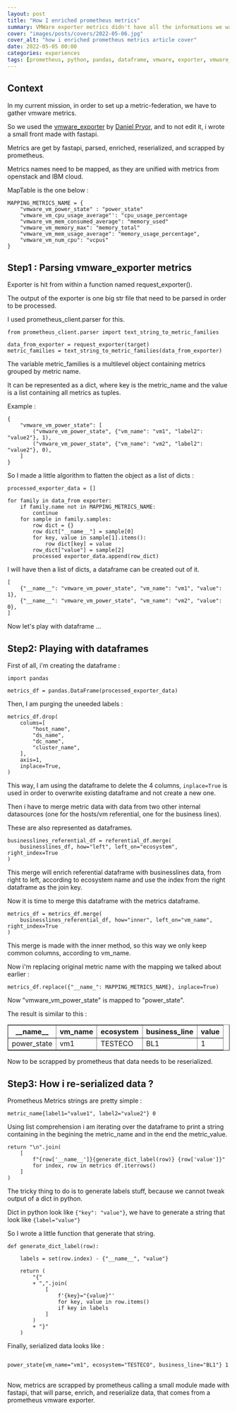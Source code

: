 ```yaml
---
layout: post
title: "How I enriched prometheus metrics"
summary: VMWare exporter metrics didn't have all the informations we wanted. This is how I enriched them.
cover: "images/posts/covers/2022-05-06.jpg"
cover_alt: "how i enriched prometheus metrics article cover"
date: 2022-05-05 00:00
categories: experiences
tags: [prometheus, python, pandas, dataframe, vmware, exporter, vmware_exporter, fastapi]
---
```


## Context

In my current mission, in order to set up a metric-federation, we have to gather vmware metrics.

So we used the [vmware_exporter](https://github.com/pryorda/vmware_exporter) by [Daniel Pryor](https://github.com/pryorda), and to not edit it, i wrote a small front made with fastapi.

Metrics are get by fastapi, parsed, enriched, reserialized, and scrapped by prometheus.

Metrics names need to be mapped, as they are unified with metrics from openstack and IBM cloud.

MapTable is the one below :

<pre class="blockquotecode my-4 py-3">
<code>MAPPING_METRICS_NAME = {
    "vmware_vm_power_state" : "power_state"
    "vmware_vm_cpu_usage_average"': "cpu_usage_percentage
    "vmware_vm_mem_consumed_average": "memory_used"
    "vmware_vm_memory_max": "memory_total"
    "vmware_vm_mem_usage_average": "memory_usage_percentage",
    "vmware_vm_num_cpu": "vcpus"
}</code></pre>

## Step1 : Parsing vmware_exporter metrics

Exporter is hit from within a function named request_exporter().

The output of the exporter is one big str file that need to be parsed in order to be processed.

I used prometheus_client.parser for this.

<pre class="blockquotecode my-4 py-3">
<code>from prometheus_client.parser import text_string_to_metric_families

data_from_exporter = request_exporter(target)
metric_families = text_string_to_metric_families(data_from_exporter)</code>
</pre>

The variable metric_families is a multilevel object containing metrics grouped by metric name.

It can be represented as a dict, where key is the metric_name and the value is a list containing all metrics as tuples.

Example : 
<pre class="blockquotecode my-4 py-3">
<code>{
    "vmware_vm_power_state": [
        ("vmware_vm_power_state", {"vm_name": "vm1", "label2": "value2"}, 1),
        ("vmware_vm_power_state", {"vm_name": "vm2", "label2": "value2"}, 0),
    ]
}</code>
</pre>

So I made a little algorithm to flatten the object as a list of dicts :

<pre class="blockquotecode my-4 py-3">
<code>processed_exporter_data = []

for family in data_from exporter:
    if family.name not in MAPPING_METRICS_NAME:
        continue
    for sample in family.samples:
        row dict = {}
        row dict["__name__"] = sample[0]
        for key, value in sample[1].items():
            row dict[key] = value
        row_dict["value"] = sample[2]
        processed exporter_data.append(row_dict)</code>
</pre> 

I will have then a list of dicts, a dataframe can be created out of it.

<pre class="blockquotecode my-4 py-3">
<code>[
    {"__name__": "vmware_vm_power_state", "vm_name": "vm1", "value": 1},
    {"__name__": "vmware_vm_power_state", "vm_name": "vm2", "value": 0},
]</code>
</pre>

Now let's play with dataframe ...

## Step2: Playing with dataframes

First of all, i'm creating the dataframe :

<pre class="blockquotecode my-4 py-3">
<code>import pandas

metrics_df = pandas.DataFrame(processed_exporter_data)</code>
</pre>

Then, I am purging the uneeded labels :

<pre class="blockquotecode my-4 py-3">
<code>metrics_df.drop(
    colums=[
        "host_name",
        "ds_name",
        "dc_name",
        "cluster_name",
    ],
    axis=1,
    inplace=True,
)</code>
</pre>

This way, I am using the dataframe to delete the 4 columns, <code>inplace=True</code> is used in order to overwrite existing dataframe and not create a new one.

Then i have to merge metric data with data from two other internal datasources (one for the hosts/vm referential, one for the business lines). 

These are also represented as dataframes.

<pre class="blockquotecode my-4 py-3">
<code>businesslines_referential_df = referential_df.merge(
    businesslines_df, how="left", left_on="ecosystem", right_index=True
)</code>
</pre>

This merge will enrich referential dataframe with businesslines data, from right to left, according to ecosystem name and use the index from the right dataframe as the join key.

Now it is time to merge this dataframe with the metrics dataframe.

<pre class="blockquotecode my-4 py-3">
<code>metrics_df = metrics_df.merge(
    businesslines_referential_df, how="inner", left_on="vm_name", right_index=True
)</code>
</pre>

This merge is made with the inner method, so this way we only keep common columns, according to vm_name.

Now i'm replacing original metric name with the mapping we talked about earlier :

<pre class="blockquotecode my-4 py-3">
<code>metrics_df.replace({"__name_": MAPPING_METRICS_NAME}, inplace=True)</code>
</pre>

Now "vmware_vm_power_state" is mapped to "power_state".

The result is similar to this :

<table width="100%" border="1px">
    <tr>
        <th>__name__</th>
        <th>vm_name</th>
        <th>ecosystem</th>
        <th>business_line</th>
        <th>value</th>
    </tr>
    <tr>
        <td>power_state</td>
        <td>vm1</td>
        <td>TESTECO</td>
        <td>BL1</td>
        <td>1</td>
    </tr>
</table>

Now to be scrapped by prometheus that data needs to be reserialized.

## Step3: How i re-serialized data ?

Prometheus Metrics strings are pretty simple :

<code>metric_name{label1="value1", label2="value2"} 0</code>

Using list comprehension i am iterating over the dataframe to print a string containing in the begining the metric_name and in the end the metric_value.

<pre class="blockquotecode my-4 py-3">
<code>return "\n".join(
    [
        f"{row['__name__']}{generate_dict_label(row)} {row['value']}"
        for index, row in metrics df.iterrows()
    ]
)</code>
</pre>

The tricky thing to do is to generate labels stuff, because we cannot tweak output of a dict in python.

Dict in python look like <code>{"key": "value"}</code>, we have to generate a string that look like <code>{label="value"}</code>

So I wrote a little function that generate that string.

<pre class="blockquotecode my-4 py-3">
<code>def generate_dict_label(row):

    labels = set(row.index) - {"__name__", "value"}

    return (
        "{"
        + ",".join(
            [
                f'{key}="{value}"'
                for key, value in row.items()
                if key in labels
            ]
        )
        + "}"
    )</code>
</pre>

Finally, serialized data looks like :

<pre class="blockquotecode my-4 py-3">
<code>
power_state{vm_name="vm1", ecosystem="TESTECO", business_line="BL1"} 1
</code>
</pre>

Now, metrics are scrapped by prometheus calling a small module made with fastapi, that will parse, enrich, and reserialize data, that comes from a prometheus vmware exporter.